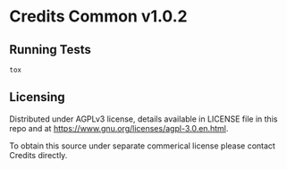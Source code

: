 Credits Common v1.0.2
=====================

## Running Tests

```
tox
```

## Licensing

Distributed under AGPLv3 license, details available in LICENSE file in this
repo and at https://www.gnu.org/licenses/agpl-3.0.en.html.

To obtain this source under separate commerical license please contact Credits
directly.
